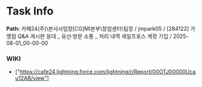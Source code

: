 # Task Info

**Path:** 카페24(주)\본사사업장\[CG]MI본부\창업센터\팀장 / jmpark05 / [284122] 가맹점 Q&A 게시판 응대 _ 유선·방문 소통 _ 처리 내역 세일즈포스 계정 기입 / 2025-08-01_00-00-00

### WIKI
- ["https://cafe24.lightning.force.com/lightning/r/Report/00OTJ00000Ucau12AB/view"]

